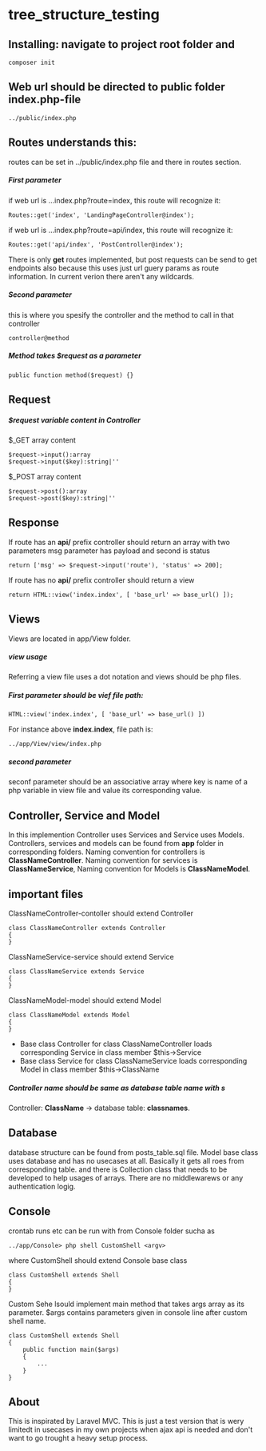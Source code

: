 # tree_structure_testing

## Installing: navigate to project root folder and

```
composer init
```

## Web url should be directed to public folder index.php-file

```
../public/index.php
``` 

## Routes understands this:
routes can be set in ../public/index.php file and there in routes section.


##### First parameter
if web url is ...index.php?route=index, this route will recognize it:
```
Routes::get('index', 'LandingPageController@index');
```
if web url is ...index.php?route=api/index, this route will recognize it:
```
Routes::get('api/index', 'PostController@index');
```

There is only **get** routes implemented, but post requests can be send to get endpoints also because this uses just url guery params as route information. In current verion there aren't any wildcards.

##### Second parameter 
this is where you spesify the controller and the method to call in that controller
```
controller@method
```

##### Method takes $request as a parameter
```
public function method($request) {}
```
## Request 
##### $request variable content in Controller
$_GET array content
```
$request->input():array
$request->input($key):string|''
```
$_POST array content
```
$request->post():array
$request->post($key):string|''
```
## Response
If route has an **api/** prefix controller should return an array with two parameters msg parameter has payload and second is status
```
return ['msg' => $request->input('route'), 'status' => 200];
```
If route has no **api/** prefix controller should return a view
```
return HTML::view('index.index', [ 'base_url' => base_url() ]);
```
## Views
Views are located in app/View folder. 
##### view usage
Referring a view file uses a dot notation and views should be php files. 

##### First parameter should be vief file path:
```
HTML::view('index.index', [ 'base_url' => base_url() ])
```
For instance above **index.index**, file path is:
```
../app/View/view/index.php
```
##### second parameter
seconf parameter should be an associative array where key is name of a php variable in view file and value its corresponding value.

## Controller, Service and Model
In this implemention Controller uses Services and Service uses Models. Controllers, services and models can be found from **app** folder in corresponding folders.
Naming convention for controllers is **ClassNameController**. Naming convention for services is **ClassNameService**, Naming convention for Models is **ClassNameModel**.

## important files
ClassNameController-contoller should extend Controller
```
class ClassNameController extends Controller 
{
}
```

ClassNameService-service should extend Service
```
class ClassNameService extends Service 
{
}
```

ClassNameModel-model should extend Model
```
class ClassNameModel extends Model 
{
}
```

- Base class Controller for class ClassNameController loads corresponding Service in class member $this->Service
- Base class Service for class ClassNameService loads corresponding Model in class member $this->ClassName

##### Controller name should be same as database table name with *s* 
Controller: **ClassName** -> database table: **classnames**. 

## Database
database structure can be found from posts_table.sql file. Model base class uses database and has no usecases at all. Basically it gets all roes from  corresponding table. and there is Collection class that needs to be developed to help usages of arrays. There are no middlewarews or any authentication logig.

## Console
crontab runs etc can be run with from Console folder sucha as
```
../app/Console> php shell CustomShell <argv>
```
where CustomShell should extend Console base class
```
class CustomShell extends Shell
{
}
```
Custom Sehe lsould implement main method that takes args array as its parameter. $args contains parameters given in console line after custom shell name.
```
class CustomShell extends Shell
{
    public function main($args)
    {
        ...
    }
}
```

## About
This is inspirated by Laravel MVC. This is just a test version that is wery limitedt in usecases in my own projects when ajax api is needed and don't want to go trought a heavy setup process.
